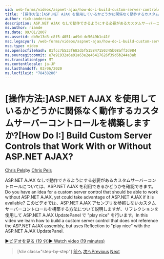 ```yaml
---
uid: web-forms/videos/aspnet-ajax/how-do-i-build-custom-server-controls-that-work-with-or-without-aspnet-ajax
title: '[操作方法:]ASP.NET AJAX を使用しているかどうかに関係なく動作するカスタムサーバーコントロールを構築しますか? | Microsoft Docs'
author: rick-anderson
description: ASP.NET AJAX なしで動作できるようにする必要があるカスタムサーバーコントロールについて考えていますが、ASP.NET AJAX を利用できる場合は、それを利用できます...
ms.author: riande
ms.date: 09/01/2007
ms.assetid: db9e13d3-c8f5-4051-ad9d-dc5649b1c41f
msc.legacyurl: /web-forms/videos/aspnet-ajax/how-do-i-build-custom-server-controls-that-work-with-or-without-aspnet-ajax
msc.type: video
ms.openlocfilehash: 81fcc7b533f682d5f515847150345b08aff3d984
ms.sourcegitcommit: e7e91932a6e91a63e2e46417626f39d6b244a3ab
ms.translationtype: MT
ms.contentlocale: ja-JP
ms.lasthandoff: 03/06/2020
ms.locfileid: "78438286"
---
```

# <a name="how-do-i-build-custom-server-controls-that-work-with-or-without-aspnet-ajax"></a><span data-ttu-id="86a75-104">[操作方法:]ASP.NET AJAX を使用しているかどうかに関係なく動作するカスタムサーバーコントロールを構築しますか?</span><span class="sxs-lookup"><span data-stu-id="86a75-104">[How Do I:] Build Custom Server Controls that Work With or Without ASP.NET AJAX?</span></span>

<span data-ttu-id="86a75-105">[Chris Pels](https://twitter.com/chrispels)</span><span class="sxs-lookup"><span data-stu-id="86a75-105">by [Chris Pels](https://twitter.com/chrispels)</span></span>

<span data-ttu-id="86a75-106">ASP.NET AJAX なしで動作できるようにする必要があるカスタムサーバーコントロールについては、ASP.NET AJAX を利用できるかどうかを確認できます。</span><span class="sxs-lookup"><span data-stu-id="86a75-106">Do you have an idea for a custom server control that should be able to work without ASP.NET AJAX, yet could take advantage of ASP.NET AJAX if it is available?</span></span> <span data-ttu-id="86a75-107">このビデオでは、ASP.NET AJAX アセンブリを参照しないカスタムサーバーコントロールを構築する方法について説明しますが、リフレクションを使用して ASP.NET AJAX UpdatePanel で "play nice" を行います。</span><span class="sxs-lookup"><span data-stu-id="86a75-107">In this video we learn how to build a custom server control that does not reference the ASP.NET AJAX assembly, but uses Reflection to "play nice" with the ASP.NET AJAX UpdatePanel.</span></span>

[<span data-ttu-id="86a75-108">&#9654;ビデオを見る (19 分)</span><span class="sxs-lookup"><span data-stu-id="86a75-108">&#9654; Watch video (19 minutes)</span></span>](https://channel9.msdn.com/Blogs/ASP-NET-Site-Videos/how-do-i-build-custom-server-controls-that-work-with-or-without-aspnet-ajax)

> [!div class="step-by-step"]
> <span data-ttu-id="86a75-109">[前へ](how-do-i-create-an-aspnet-ajax-extender-from-scratch.md)
> [次へ](how-do-i-associate-ajax-client-behavior-with-an-aspnet-server-control.md)</span><span class="sxs-lookup"><span data-stu-id="86a75-109">[Previous](how-do-i-create-an-aspnet-ajax-extender-from-scratch.md)
[Next](how-do-i-associate-ajax-client-behavior-with-an-aspnet-server-control.md)</span></span>
